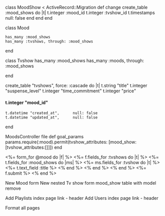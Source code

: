 class MoodShow < ActiveRecord::Migration
  def change
    create_table :mood_shows do |t|
      t.integer :mood_id
      t.integer :tvshow_id
      t.timestamps null: false
    end
  end
end


class Mood

	has_many :mood_shows
	has_many :tvshows, through: :mood_shows


end

class Tvshow
	has_many :mood_shows
	has_many :moods, through: :mood_shows

end


  create_table "tvshows", force: :cascade do |t|
    t.string   "title"
    t.integer  "suspense_level"
    t.integer  "time_commitment"
    t.integer  "price"
   #### t.integer  "mood_id"
    t.datetime "created_at",      null: false
    t.datetime "updated_at",      null: false
  end


MoodsController file
def goal_params
    params.require(:mood).permit(tvshow_attributes: [mood_show: [tvshow_attributes:[]]])
end


<%= form_for @mood do |f| %>
   <%= f.fields_for :tvshows do |t| %>
      <%= t.fields_for :mood_shows do |ms| %>
          <%= ms.fields_for :tvshow do |t| %>
               <%= t.text_field :title %>
          <% end %>
      <% end %>
   <% end %>
   <%= f.submit %>
<% end %>




New Mood form
New nested Tv show form
mood_show table with model
remove 


Add Playlists index page link - header
Add Users index page link - header

Format all pages




